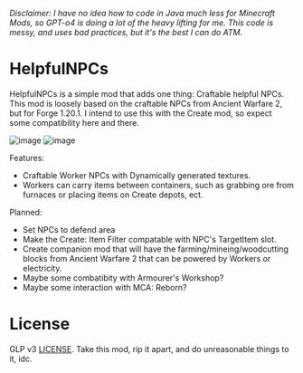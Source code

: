 *Disclaimer: I have no idea how to code in Java much less for Minecraft Mods, so GPT-o4 is doing a lot of the heavy lifting for me. This code is messy, and uses bad practices, but it's the best I can do ATM.*
# HelpfulNPCs
HelpfulNPCs is a simple mod that adds one thing: Craftable helpful NPCs.
This mod is loosely based on the craftable NPCs from Ancient Warfare 2, but for Forge 1.20.1.
I intend to use this with the Create mod, so expect some compatibility here and there.

![image](https://github.com/user-attachments/assets/3fd237ec-7892-45a2-aea2-ce4280346ca5)
![image](https://github.com/user-attachments/assets/70eaed5f-2113-4ec0-96a1-c8c964b95971)



Features:
* Craftable Worker NPCs with Dynamically generated textures.
* Workers can carry items between containers, such as grabbing ore from furnaces or placing items on Create depots, ect.

Planned:
* Set NPCs to defend area
* Make the Create: Item Filter compatable with NPC's TargetItem slot.
* Create companion mod that will have the farming/mineing/woodcutting blocks from Ancient Warfare 2 that can be powered by Workers or electricity.
* Maybe some combatibity with Armourer's Workshop?
* Maybe some interaction with MCA: Reborn?

# License
GLP v3 [LICENSE](LICENSE). Take this mod, rip it apart, and do unreasonable things to it, idc.
